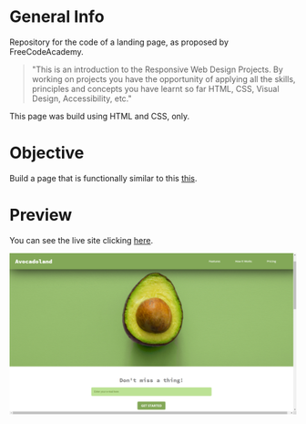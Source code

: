 # General Info

Repository for the code of a landing page, as proposed by FreeCodeAcademy.</br>

> "This is an introduction to the Responsive Web Design Projects. By working on projects you have the opportunity of applying all the skills, principles and concepts you have learnt so far HTML, CSS, Visual Design, Accessibility, etc."</br>

This page was build using HTML and CSS, only.

# Objective

Build a page that is functionally similar to this <a href="https://codepen.io/freeCodeCamp/full/RKRbwL">this</a>.</br>

# Preview

You can see the live site clicking <a href="https://marianadacunha.github.io/avocadoland-landing-page/">here</a>.</br>

![Screenshot](https://github.com/marianadacunha/avocadoland-landing-page/blob/master/docs/screenshot.png?raw=true)
